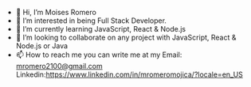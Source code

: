 - 👋 Hi, I’m Moises Romero
- 👀 I’m interested in being Full Stack Developer.
- 🌱 I’m currently learning JavaScript, React & Node.js
- 💞️ I’m looking to collaborate on any project with JavaScript, React & Node.js or Java
- 📫 How to reach me you can write me at my 
Email: mromero2100@gmail.com
Linkedin:https://www.linkedin.com/in/mromeromojica/?locale=en_US
<!---
MROMERO2100/MROMERO2100 is a ✨ special ✨ repository because its `README.md` (this file) appears on your GitHub profile.
You can click the Preview link to take a look at your changes.
--->
